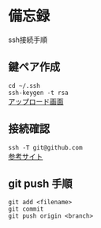 # 備忘録

ssh接続手順

## 鍵ペア作成  
`cd ~/.ssh`  
`ssh-keygen -t rsa`  
[アップロード画面](https://github.com/settings/keys)

## 接続確認  
`ssh -T git@github.com`  
[参考サイト](https://qiita.com/shizuma/items/2b2f873a0034839e47ce)  

## git push 手順  
`git add <filename>`  
`git commit`  
`git push origin <branch>`  
 
